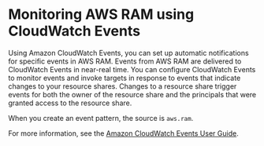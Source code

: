# Monitoring AWS RAM using CloudWatch Events<a name="using-cloudwatch-events"></a>

Using Amazon CloudWatch Events, you can set up automatic notifications for specific events in AWS RAM\. Events from AWS RAM are delivered to CloudWatch Events in near\-real time\. You can configure CloudWatch Events to monitor events and invoke targets in response to events that indicate changes to your resource shares\. Changes to a resource share trigger events for both the owner of the resource share and the principals that were granted access to the resource share\.

When you create an event pattern, the source is `aws.ram`\.

For more information, see the [Amazon CloudWatch Events User Guide](https://docs.aws.amazon.com/AmazonCloudWatch/latest/events/)\.